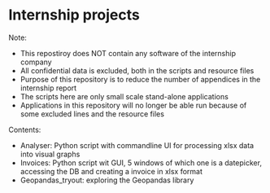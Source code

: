 # Internship projects

Note: 
 - This repostiroy does NOT contain any software of the internship company
 - All confidential data is excluded, both in the scripts and resource files
 - Purpose of this repository is to reduce the number of appendices in the internship report  
 - The scripts here are only small scale stand-alone applications 
 - Applications in this repository will no longer be able run because of some excluded lines and the resource files

Contents:
 - Analyser: Python script with commandline UI for processing xlsx data into visual graphs
 - Invoices: Python script wit GUI, 5 windows of which one is a datepicker, accessing the DB and creating a invoice in xlsx format
 - Geopandas_tryout: exploring the Geopandas library
 